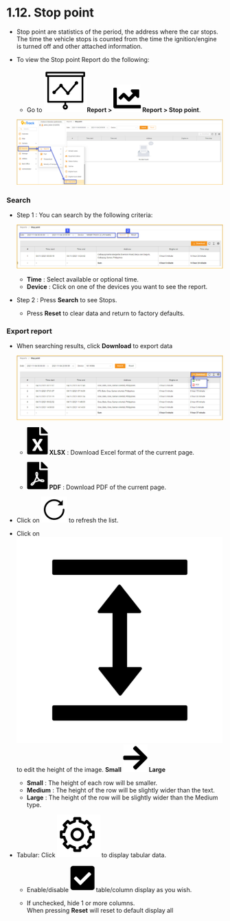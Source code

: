 # 1.12. Stop point
- Stop point are statistics of the period, the address where the car stops. The time the vehicle stops is counted from the time the ignition/engine is turned off and other attached information.

- To view the Stop point Report do the following:
  - Go to **<span class="icon-left svg-filter-tick">![Ok](/docs/assets/images/web-interface/icon/SVG/dynamic.svg )Report > <span class= "icon-left svg-filter-tick">![Ok](/docs/assets/images/web-interface/icon/SVG/chart-line.svg) Report > Stop point**.
 
  <span style="display:block;text-align:left">![Interface Web](/docs/assets/images/web-english/reports/stop-point-in.jpg)

###  Search
- Step 1 : You can search by the following criteria:
  
  <span style="display:block;text-align:left">![Interface Web](/docs/assets/images/web-english/reports/stop-point-search.jpg)
  
  - **Time** : Select available or optional time.
  - **Device** : Click on one of the devices you want to see the report.
- Step 2 : Press **Search** to see Stops.
  - Press **Reset** to clear data and return to factory defaults.

### Export report
* When searching results, click **Download** to export data

    <span style="display:block;text-align:left">![Interface Web](/docs/assets/images/web-english/reports/stop-point-export.jpg)

    - <span class="icon-left svg-filter-circlegreen2">![Ok](/docs/assets/images/web-interface/icon/SVG/file-excel1.svg) **XLSX** : Download Excel format of the current page.

    - <span class="icon-left svg-filter-circlered">![Ok](/docs/assets/images/web-interface/icon/SVG/file-pdf1.svg) **PDF** : Download PDF of the current page.

- Click on <span class="icon-left svg-filter-info">![Ok](/docs/assets/images/web-interface/icon/SVG/icons8-reset.svg) to refresh the list.
      
- Click on <span class="icon-left svg-filter-info">![Ok](/docs/assets/images/web-interface/icon/SVG/column-height.svg) to edit the height of the image. **Small** <span class="icon-left svg-filter-serch">![Ok](/docs/assets/images/web-interface/icon/SVG/arrow-right.svg) **Large**

  - **Small** : The height of each row will be smaller.
  - **Medium** : The height of the row will be slightly wider than the text.
  - **Large** : The height of the row will be slightly wider than the Medium type.
- Tabular: Click <span class="icon-left ">![Ok](/docs/assets/images/web-interface/icon/SVG/icons8-gear.svg) to display tabular data.

    - Enable/disable <span class="icon-left svg-filter-tick">![Ok](/docs/assets/images/web-interface/icon/SVG/check-square1.svg) table/column display as you wish.
    
    - If unchecked, hide 1 or more columns. <br>
    When pressing **Reset** will reset to default display all